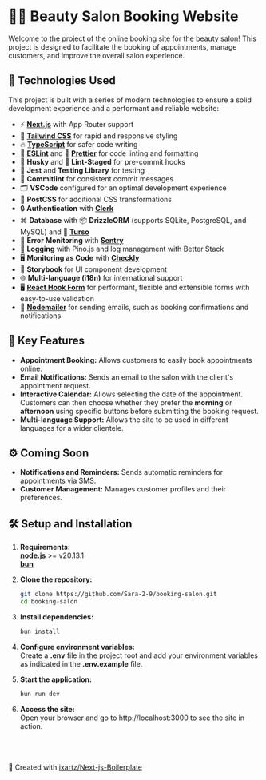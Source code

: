 # 💇‍♀️ Beauty Salon Booking Website

Welcome to the project of the online booking site for the beauty salon! This project is designed to facilitate the booking of appointments, manage customers, and improve the overall salon experience.

## 🚀 Technologies Used

This project is built with a series of modern technologies to ensure a solid development experience and a performant and reliable website:

- ⚡ **[Next.js](https://nextjs.org)** with App Router support
- 💎 **[Tailwind CSS](https://tailwindcss.com)** for rapid and responsive styling
- 🔥 **[TypeScript](https://www.typescriptlang.org)** for safer code writing
- 📏 **[ESLint](https://eslint.org)** and 💖 **[Prettier](https://prettier.io)** for code linting and formatting
- 🦊 **Husky** and 🚫 **Lint-Staged** for pre-commit hooks
- 🦺 **Jest** and **Testing Library** for testing
- 🚓 **Commitlint** for consistent commit messages
- 🗂 **VSCode** configured for an optimal development experience
- 🦋 **PostCSS** for additional CSS transformations
- 🔒 **Authentication** with **[Clerk](https://clerk.com?utm_source=github&utm_medium=sponsorship&utm_campaign=nextjs-boilerplate)**
- ⌘  **Database** with 📦 **DrizzleORM** (supports SQLite, PostgreSQL, and MySQL) and 💽 **[Turso](https://turso.tech/?utm_source=nextjsstarterbp)**
- 🚨 **Error Monitoring** with **[Sentry](https://sentry.io/for/nextjs/?utm_source=github&utm_medium=paid-community&utm_campaign=general-fy25q1-nextjs&utm_content=github-banner-nextjsboilerplate-logo)**
- 📝 **Logging** with Pino.js and log management with Better Stack
- 🖥️ **Monitoring as Code** with **[Checkly](https://www.checklyhq.com/?utm_source=github&utm_medium=sponsorship&utm_campaign=next-js-boilerplate)**
- 🎉 **Storybook** for UI component development
- 🌐 **Multi-language (i18n)** for international support
- 🖥️ **[React Hook Form](https://react-hook-form.com)** for performant, flexible and extensible forms with easy-to-use validation
- 📧 **[Nodemailer](https://nodemailer.com)** for sending emails, such as booking confirmations and notifications

## 🎨 Key Features

- **Appointment Booking:** Allows customers to easily book appointments online.
- **Email Notifications:** Sends an email to the salon with the client's appointment request.
- **Interactive Calendar:** Allows selecting the date of the appointment. Customers can then choose whether they prefer the **morning** or **afternoon** using specific buttons before submitting the booking request.
- **Multi-language Support:** Allows the site to be used in different languages for a wider clientele.

## ⚙️ Coming Soon 
- **Notifications and Reminders:** Sends automatic reminders for appointments via SMS.
- **Customer Management:** Manages customer profiles and their preferences.

## 🛠️ Setup and Installation

1. **Requirements:**<br>
**[node.js](https://nodejs.org/en)** >= v20.13.1<br>
**[bun](https://bun.sh)**

1. **Clone the repository:**
   ```sh
   git clone https://github.com/Sara-2-9/booking-salon.git
   cd booking-salon
2. **Install dependencies:**
   ```sh
   bun install
3. **Configure environment variables:**<br>
    Create a **.env** file in the project root and add your environment variables as indicated in the **.env.example** file.
4. **Start the application:**
   ```sh
   bun run dev
5. **Access the site:**<br>
Open your browser and go to http://localhost:3000 to see the site in action.

<br>
<br>
<br>
🌻 Created with <a href="https://github.com/ixartz/Next-js-Boilerplate">ixartz/Next-js-Boilerplate</a>
